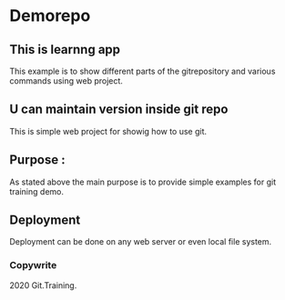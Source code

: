 # Demorepo

## This is learnng app

This example is to show different parts of the gitrepository and various commands using web project.

## U can maintain version inside git repo

This is simple web project for showig how to use git.

## Purpose :


As stated above the main purpose is to provide simple examples for git training demo.

## Deployment 
Deployment can be done on any web server or even local file system.

### Copywrite

2020 Git.Training.